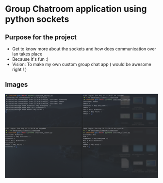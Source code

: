 # Group Chatroom application using python sockets

## Purpose for the project
- Get to know more about the sockets and how does communication over lan takes place
- Because it's fun :)
- Vision: To make my own custom group chat app ( would be awesome right ! )


## Images

![Terminal image showing chatroom working](../project_images/chatroom_img.png)
